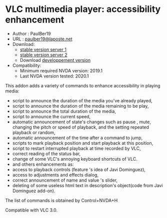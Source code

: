 # VLC multimedia player: accessibility enhancement #

* Author : PaulBer19
* URL : paulber19@laposte.net
* Download:
	* [stable version server 1][1]
	* [stable version server 2][2]
	* Download [developpement version][3]
* Compatibility:
	* Minimum required NVDA version:  2019.1
	* Last NVDA version tested:  2020.1


This addon adds a variety of commands to enhance accessibility in playing media:

* script to announce the duration of the media you've already played,
* script to announce the duration of the media remaining to be play,
* script to announce the total duration of the media,
* script to announce the current speed,
* automatic announcement of state's changes such as pause , mute, changing the pitch or speed of playback, and the setting repeated playback or random,
* automatic announcement of the time after a command to jump,
* scripts to mark playback position and start playback at this position,
* script to restart interrupted playback  at time recorded by VLC,
* correct reading of the status bar,
* change of some VLC's annoying keyboard shortcuts  of VLC.
* and others enhancements as:
 * access to playback controls (feature 's idea of Javi Dominguez),
 * access to adjustments and effects dialog,
 * correct announcement of  name and value 's slider,
 * deleting of some useless html text in description's object(code from Javi Dominguez add-on).


The list of commands is obtained by Control+NVDA+H

Compatible with VLC 3.0.


[1]: http://angouleme.avh.asso.fr/fichesinfo/fiches_nvda/data/VLCAccessEnhancement-2.0.nvda-addon
[2]: https://github.com/paulber007/AllMyNVDAAddons/raw/master/VLC/VLCAccessEnhancement-2.1.nvda-addon

[3]:https://github.com/paulber007/AllMyNVDAAddons/tree/master/vlcAccessEnhancement/dev
